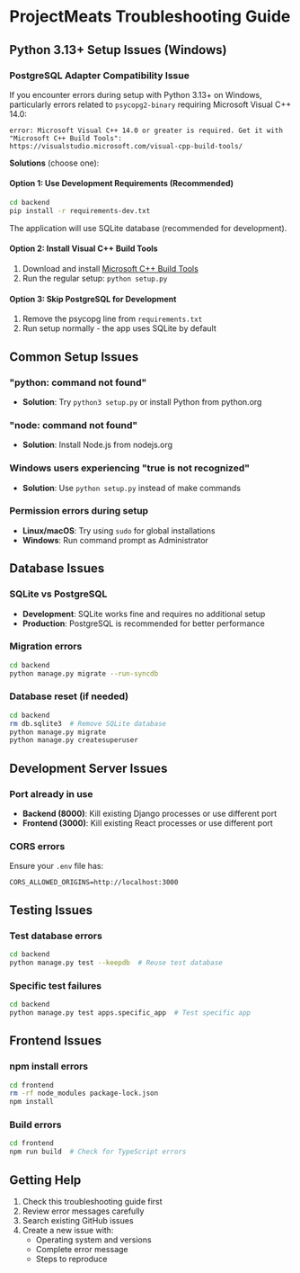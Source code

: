 # ProjectMeats Troubleshooting Guide

## Python 3.13+ Setup Issues (Windows)

### PostgreSQL Adapter Compatibility Issue

If you encounter errors during setup with Python 3.13+ on Windows, particularly errors related to `psycopg2-binary` requiring Microsoft Visual C++ 14.0:

```
error: Microsoft Visual C++ 14.0 or greater is required. Get it with "Microsoft C++ Build Tools": https://visualstudio.microsoft.com/visual-cpp-build-tools/
```

**Solutions** (choose one):

#### Option 1: Use Development Requirements (Recommended)
```bash
cd backend
pip install -r requirements-dev.txt
```
The application will use SQLite database (recommended for development).

#### Option 2: Install Visual C++ Build Tools
1. Download and install [Microsoft C++ Build Tools](https://visualstudio.microsoft.com/visual-cpp-build-tools/)
2. Run the regular setup: `python setup.py`

#### Option 3: Skip PostgreSQL for Development
1. Remove the psycopg line from `requirements.txt`
2. Run setup normally - the app uses SQLite by default

## Common Setup Issues

### "python: command not found"
- **Solution**: Try `python3 setup.py` or install Python from python.org

### "node: command not found"  
- **Solution**: Install Node.js from nodejs.org

### Windows users experiencing "true is not recognized"
- **Solution**: Use `python setup.py` instead of make commands

### Permission errors during setup
- **Linux/macOS**: Try using `sudo` for global installations
- **Windows**: Run command prompt as Administrator

## Database Issues

### SQLite vs PostgreSQL
- **Development**: SQLite works fine and requires no additional setup
- **Production**: PostgreSQL is recommended for better performance

### Migration errors
```bash
cd backend
python manage.py migrate --run-syncdb
```

### Database reset (if needed)
```bash
cd backend
rm db.sqlite3  # Remove SQLite database
python manage.py migrate
python manage.py createsuperuser
```

## Development Server Issues

### Port already in use
- **Backend (8000)**: Kill existing Django processes or use different port
- **Frontend (3000)**: Kill existing React processes or use different port

### CORS errors
Ensure your `.env` file has:
```
CORS_ALLOWED_ORIGINS=http://localhost:3000
```

## Testing Issues

### Test database errors
```bash
cd backend
python manage.py test --keepdb  # Reuse test database
```

### Specific test failures
```bash
cd backend
python manage.py test apps.specific_app  # Test specific app
```

## Frontend Issues

### npm install errors
```bash
cd frontend
rm -rf node_modules package-lock.json
npm install
```

### Build errors
```bash
cd frontend
npm run build  # Check for TypeScript errors
```

## Getting Help

1. Check this troubleshooting guide first
2. Review error messages carefully
3. Search existing GitHub issues
4. Create a new issue with:
   - Operating system and versions
   - Complete error message
   - Steps to reproduce
